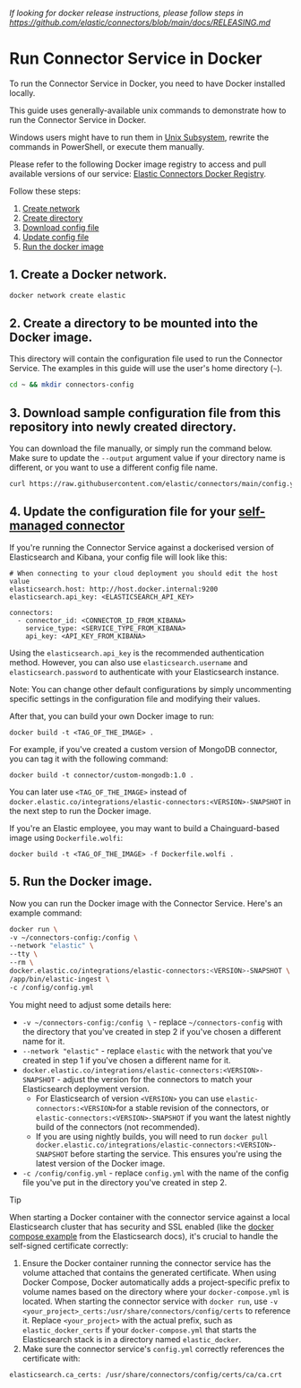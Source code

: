 _If looking for docker release instructions, please follow steps in https://github.com/elastic/connectors/blob/main/docs/RELEASING.md_

# Run Connector Service in Docker

To run the Connector Service in Docker, you need to have Docker installed locally.

This guide uses generally-available unix commands to demonstrate how to run the Connector Service in Docker.

Windows users might have to run them in [Unix Subsystem](https://learn.microsoft.com/en-us/windows/wsl/about), rewrite the commands in PowerShell, or execute them manually.

Please refer to the following Docker image registry to access and pull available versions of our service: [Elastic Connectors Docker Registry](https://www.docker.elastic.co/r/integrations/elastic-connectors).

Follow these steps:

1. [Create network](#1-create-a-docker-network)
2. [Create directory](#2-create-a-directory-to-be-mounted-into-the-docker-image)
3. [Download config file](#3-download-sample-configuration-file-from-this-repository-into-newly-created-directory)
4. [Update config file](#4-update-the-configuration-file-for-your-self-managed-connectorhttpswwwelasticcoguideenenterprise-searchcurrentbuild-connectorhtmlbuild-connector-usage)
5. [Run the docker image](#5-run-the-docker-image)

## 1. Create a Docker network.

```sh
docker network create elastic
```

## 2. Create a directory to be mounted into the Docker image.

This directory will contain the configuration file used to run the Connector Service. The examples in this guide will use the user's home directory (`~`).

```sh
cd ~ && mkdir connectors-config
```

## 3. Download sample configuration file from this repository into newly created directory.

You can download the file manually, or simply run the command below. Make sure to update the `--output` argument value if your directory name is different, or you want to use a different config file name.

```sh
curl https://raw.githubusercontent.com/elastic/connectors/main/config.yml.example --output ~/connectors-config/config.yml
```

## 4. Update the configuration file for your [self-managed connector](https://www.elastic.co/guide/en/enterprise-search/current/build-connector.html#build-connector-usage)

If you're running the Connector Service against a dockerised version of Elasticsearch and Kibana, your config file will look like this:

```
# When connecting to your cloud deployment you should edit the host value
elasticsearch.host: http://host.docker.internal:9200
elasticsearch.api_key: <ELASTICSEARCH_API_KEY>

connectors:
  - connector_id: <CONNECTOR_ID_FROM_KIBANA>
    service_type: <SERVICE_TYPE_FROM_KIBANA>
    api_key: <API_KEY_FROM_KIBANA>

```

Using the `elasticsearch.api_key` is the recommended authentication method. However, you can also use `elasticsearch.username` and `elasticsearch.password` to authenticate with your Elasticsearch instance.

Note: You can change other default configurations by simply uncommenting specific settings in the configuration file and modifying their values.

After that, you can build your own Docker image to run:

```
docker build -t <TAG_OF_THE_IMAGE> .
```

For example, if you've created a custom version of MongoDB connector, you can tag it with the following command:

```
docker build -t connector/custom-mongodb:1.0 .
```

You can later use `<TAG_OF_THE_IMAGE>` instead of `docker.elastic.co/integrations/elastic-connectors:<VERSION>-SNAPSHOT` in the next step to run the Docker image.

If you're an Elastic employee, you may want to build a Chainguard-based image using `Dockerfile.wolfi`:

```
docker build -t <TAG_OF_THE_IMAGE> -f Dockerfile.wolfi .
```

## 5. Run the Docker image.

Now you can run the Docker image with the Connector Service. Here's an example command:

```sh
docker run \
-v ~/connectors-config:/config \
--network "elastic" \
--tty \
--rm \
docker.elastic.co/integrations/elastic-connectors:<VERSION>-SNAPSHOT \
/app/bin/elastic-ingest \
-c /config/config.yml
```

You might need to adjust some details here:

- `-v ~/connectors-config:/config \` - replace `~/connectors-config` with the directory that you've created in step 2 if you've chosen a different name for it.
- `--network "elastic"` - replace `elastic` with the network that you've created in step 1 if you've chosen a different name for it.
- `docker.elastic.co/integrations/elastic-connectors:<VERSION>-SNAPSHOT` - adjust the version for the connectors to match your Elasticsearch deployment version.
  - For Elasticsearch of version `<VERSION>` you can use `elastic-connectors:<VERSION>`for a stable revision of the connectors, or `elastic-connectors:<VERSION>-SNAPSHOT` if you want the latest nightly build of the connectors (not recommended).
  - If you are using nightly builds, you will need to run `docker pull docker.elastic.co/integrations/elastic-connectors:<VERSION>-SNAPSHOT` before starting the service. This ensures you're using the latest version of the Docker image.
- `-c /config/config.yml` - replace `config.yml` with the name of the config file you've put in the directory you've created in step 2.

> [!TIP]
> When starting a Docker container with the connector service against a local Elasticsearch cluster that has security and SSL enabled (like the [docker compose example](https://www.elastic.co/guide/en/elasticsearch/reference/current/docker.html#docker-compose-file) from the Elasticsearch docs), it's crucial to handle the self-signed certificate correctly:
> 1. Ensure the Docker container running the connector service has the volume attached that contains the generated certificate. When using Docker Compose, Docker automatically adds a project-specific prefix to volume names based on the directory where your `docker-compose.yml` is located. When starting the connector service with `docker run`, use `-v <your_project>_certs:/usr/share/connectors/config/certs` to reference it. Replace `<your_project>` with the actual prefix, such as `elastic_docker_certs` if your `docker-compose.yml` that starts the Elasticsearch stack is in a directory named `elastic_docker`.
> 2. Make sure the connector service's `config.yml` correctly references the certificate with:
> ```
> elasticsearch.ca_certs: /usr/share/connectors/config/certs/ca/ca.crt
> ```
